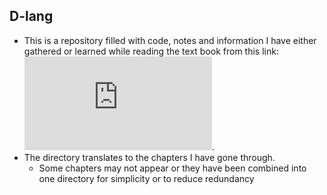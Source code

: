 ## D-lang

- This is a repository filled with code, notes and information I have either gathered or learned while reading the text book from this link: ![link](http://ddili.org/ders/d.en/index.html).
- The directory translates to the chapters I have gone through. 
    - Some chapters may not appear or they have been combined into one directory for simplicity or to reduce redundancy 

